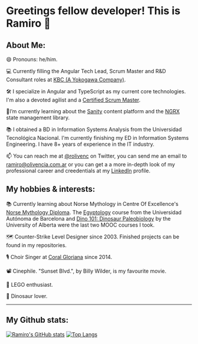 # Greetings fellow developer! This is Ramiro 👋

<!--
**rolivencia/rolivencia** is a ✨ _special_ ✨ repository because its `README.md` (this file) appears on your GitHub profile.

Here are some ideas to get you started:

- 🌱 I’m currently learning ...
- 👯 I’m looking to collaborate on ...
- 🤔 I’m looking for help with ...
- 💬 Ask me about ...
- 📫 How to reach me: ...
- 😄 Pronouns: ...
- ⚡ Fun fact: ...
-->

## About Me:
😄 Pronouns: he/him.

💻 Currently filling the Angular Tech Lead, Scrum Master and R&D Consultant roles at [KBC (A Yokogawa Company)](https://www.kbc.global/).

🛠️ I specialize in Angular and TypeScript as my current core technologies. I'm also a devoted agilist and a [Certified Scrum Master](https://github.com/rolivencia/rolivencia/blob/main/csm-certificate.pdf). 

🌱I’m currently learning about the [Sanity](https://sanity.io) content platform and the [NGRX](https://ngrx.io/) state management library. 

📚 I obtained a BD in Information Systems Analysis from the Universidad Tecnológica Nacional. I'm currently finishing my ED in Information Systems Engineering. I have 8+ years of experience in the IT industry.

📫 You can reach me at [@rolivenc](https://twitter.com/rolivenc) on Twitter, you can send me an email to [ramiro@olivencia.com.ar](mailto:ramiro@olivencia.com.ar) or you can get a a more in-depth look of my professional career and creedentials at my [LinkedIn](https://www.linkedin.com/in/rolivencia/) profile.

## My hobbies & interests:

📚 Currently learning about Norse Mythology in Centre Of Excellence's [Norse Mythology Diploma](https://www.centreofexcellence.com/course/norse-mythology-diploma). The [Egyptology](https://es.coursera.org/learn/egypt) course from the Universidad Autónoma de Barcelona and [Dino 101: Dinosaur Paleobiology](https://es.coursera.org/learn/dino101?) by the University of Alberta were the last two MOOC courses I took.

🗺️ Counter-Strike Level Designer since 2003. Finished projects can be found in my repositories.

🎙️️ Choir Singer at [Coral Gloriana](https://www.youtube.com/channel/UCA0O1r-yInmktEcVwjDKnrw) since 2014.

📽️ Cinephile. "Sunset Blvd.", by Billy Wilder, is my favourite movie.

🧱 LEGO enthusiast.

🦖 Dinosaur lover.

-----

## My Github stats:

[![Ramiro's GitHub stats](https://github-readme-stats.vercel.app/api?username=rolivencia)](https://github.com/anuraghazra/github-readme-stats) [![Top Langs](https://github-readme-stats.vercel.app/api/top-langs/?username=rolivencia&hide=php)](https://github.com/anuraghazra/github-readme-stats)


